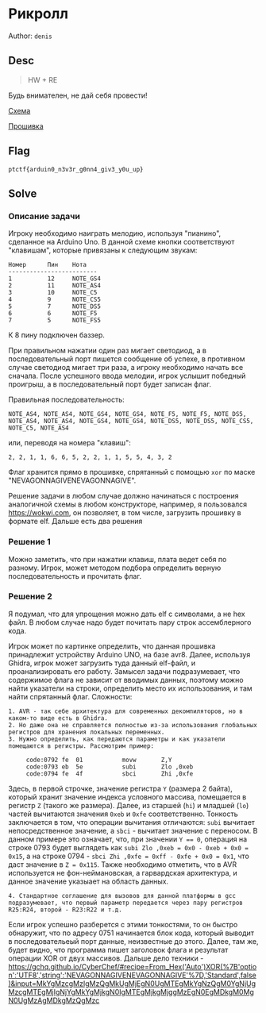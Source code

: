 # Рикролл
Author: `denis`

## Desc

> HW + RE

Будь внимателен, не дай себя провести!

[Схема](./scheme.png)

[Прошивка](./fw.elf)

## Flag

```
ptctf{arduin0_n3v3r_g0nn4_giv3_y0u_up}

```

## Solve

### Описание задачи

Игроку необходимо наиграть мелодию, используя "пианино", сделанное на Arduino Uno. В данной схеме кнопки соответствуют "клавишам", которые привязаны к следующим звукам:

```
Номер      Пин    Нота
-------------------------
1          12     NOTE_GS4
2          11     NOTE_AS4   
3          10     NOTE_C5
4          9      NOTE_CS5
5          7      NOTE_DS5
6          6      NOTE_F5
7          5      NOTE_FS5

```
К 8 пину подключен баззер.

При правильном нажатии один раз мигает светодиод, а в последовательный порт пишется сообщение об успехе, в противном случае светодиод мигает три раза, а игроку необходимо начать все сначала.
После успешного ввода мелодии, игрок услышит победный проигрыш, а в последовательный порт будет записан флаг.

Правильная последовательность:

```
NOTE_AS4, NOTE_AS4, NOTE_GS4, NOTE_GS4, NOTE_F5, NOTE_F5, NOTE_DS5, NOTE_AS4, NOTE_AS4, NOTE_GS4, NOTE_GS4, NOTE_DS5, NOTE_DS5, NOTE_CS5, NOTE_C5, NOTE_AS4
```

или, переводя на номера "клавиш":

```
2, 2, 1, 1, 6, 6, 5, 2, 2, 1, 1, 5, 5, 4, 3, 2
```

Флаг хранится прямо в прошивке, спрятанный с помощью `xor` по маске "NEVAGONNAGIVENEVAGONNAGIVE".

Решение задачи в любом случае должно начинаться с построения аналогичной схемы в любом конструкторе, например, я пользовался https://wokwi.com, он позволяет, в том числе, загрузить прошивку в формате elf. Дальше есть два решения

### Решение 1

Можно заметить, что при нажатии клавиш, плата ведет себя по разному. Игрок, может методом подбора определить верную последовательность и прочитать флаг.



### Решение 2
Я подумал, что для упрощения можно дать elf с символами, а не hex файл. В любом случае надо будет почитать пару строк ассемблерного кода.

Игрок может по картинке определить, что данная прошивка принадлежит устройству Arduino UNO, на базе avr8. Далее, используя Ghidra, игрок может загрузить туда данный elf-файл, и проанализировать его работу.
Замысел задачи подразумевает, что содержимое флага не зависит от вводимых данных, поэтому можно найти указатели на строки, определить место их использования, и там найти спрятанный флаг.
Сложности:

    1. AVR - так себе архитектура для современных декомпиляторов, но в каком-то виде есть в Ghidra.
    2. Но даже она не справляется полностью из-за использования глобальных регистров для хранения локальных переменных.
    3. Нужно определить, как передаются параметры и как указатели помещаются в регистры. Рассмотрим пример:
   ```
        code:0792 fe  01           movw       Z,Y
        code:0793 eb  5e           subi       Zlo ,0xeb
        code:0794 fe  4f           sbci       Zhi ,0xfe
```
   

   Здесь, в первой строчке, значение регистра `Y` (размера 2 байта), который хранит значение индекса условного массива, помещается в регистр `Z` (такого же размера). Далее, из старшей (`hi`) и младшей (`lo`) частей вычитаются значения `0xeb` и `0xfe` соответственно. Тонкость заключается в том, что операции вычитания отличаются: `subi` вычитает непосредственное значение, а `sbci` - вычитает значение с переносом. В данном примере это означает, что, при значении `Y == 0`, операция на строке 0793 будет выглядеть как `subi Zlo ,0xeb = 0x0 - 0xeb + 0x0 = 0x15`, а на строке 0794 -  `sbci Zhi ,0xfe = 0xff - 0xfe + 0x0 = 0x1`, что даст значение в `Z = 0x115`. Также необходимо отметить, что в AVR используется не фон-неймановская, а гарвардская архитектура, и данное значение указыает на область данных.

    4. Стандартное соглашение для вызовов для данной платформы в gcc подразумевает, что первый параметр передается через пару регистров R25:R24, второй - R23:R22 и т.д.


Если игрок успешно разберется с этими тонкостями, то он быстро обнаружит, что по адресу 0751 начинается блок кода, который выводит в последовательеый порт данные, неизвестные до этого. Далее, там же, будет видно, что программа пишет заголовок флага и результат операции XOR от двух массивов. Дальше дело техники - https://gchq.github.io/CyberChef/#recipe=From_Hex('Auto')XOR(%7B'option':'UTF8','string':'NEVAGONNAGIVENEVAGONNAGIVE'%7D,'Standard',false)&input=MkYgMzcgMzIgMzQgMkUgMjEgN0UgMTEgMkYgNzQgM0YgNjUgMzcgMTEgMjIgNjYgMkYgMjkgN0IgMTEgMjkgMjggMzEgN0EgMDkgM0MgN0UgMzAgMDkgMzQgMzc


